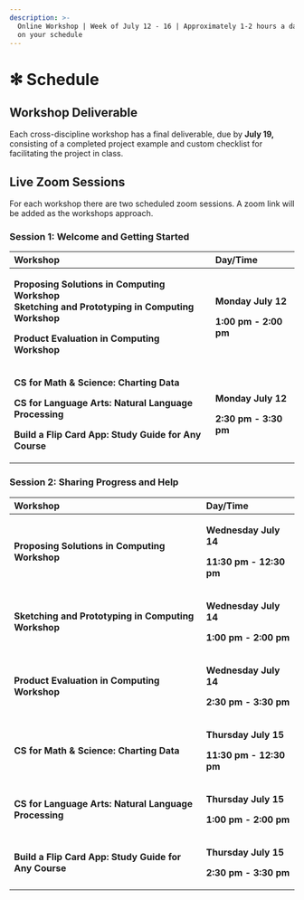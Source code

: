 ```yaml
---
description: >-
  Online Workshop | Week of July 12 - 16 | Approximately 1-2 hours a day, mostly
  on your schedule
---
```


# ✻ Schedule

## Workshop Deliverable

Each cross-discipline workshop has a final deliverable, due by **July 19,** consisting of a completed project example and custom checklist for facilitating the project in class. 

## Live Zoom Sessions

For each workshop there are two scheduled zoom sessions. A zoom link will be added as the workshops approach.

### Session 1: Welcome and Getting Started

<table>
  <thead>
    <tr>
      <th style="text-align:left">Workshop</th>
      <th style="text-align:left">Day/Time</th>
    </tr>
  </thead>
  <tbody>
    <tr>
      <td style="text-align:left">
        <p><b>Proposing Solutions in Computing Workshop<br />Sketching and Prototyping in Computing Workshop</b>
        </p>
        <p><b>Product Evaluation in Computing Workshop</b>
        </p>
      </td>
      <td style="text-align:left">
        <p><b>Monday July 12</b>
        </p>
        <p><b>1:00 pm - 2:00 pm</b>
        </p>
      </td>
    </tr>
    <tr>
      <td style="text-align:left">
        <p><b>CS for Math &amp; Science: Charting Data</b>
        </p>
        <p><b>CS for Language Arts: Natural Language Processing</b>
        </p>
        <p><b>Build a Flip Card App: Study Guide for Any Course</b>
        </p>
      </td>
      <td style="text-align:left">
        <p><b>Monday July 12</b>
        </p>
        <p><b>2:30 pm - 3:30 pm</b>
        </p>
      </td>
    </tr>
  </tbody>
</table>

### Session 2: Sharing Progress and Help

<table>
  <thead>
    <tr>
      <th style="text-align:left">Workshop</th>
      <th style="text-align:left">Day/Time</th>
    </tr>
  </thead>
  <tbody>
    <tr>
      <td style="text-align:left"><b>Proposing Solutions in Computing Workshop</b>
      </td>
      <td style="text-align:left">
        <p><b>Wednesday July 14</b>
        </p>
        <p><b>11:30 pm - 12:30 pm</b>
        </p>
      </td>
    </tr>
    <tr>
      <td style="text-align:left"><b>Sketching and Prototyping in Computing Workshop</b>
      </td>
      <td style="text-align:left">
        <p><b>Wednesday July 14</b>
        </p>
        <p><b>1:00 pm - 2:00 pm</b>
        </p>
      </td>
    </tr>
    <tr>
      <td style="text-align:left"><b>Product Evaluation in Computing Workshop</b>
      </td>
      <td style="text-align:left">
        <p><b>Wednesday July 14</b>
        </p>
        <p><b>2:30 pm - 3:30 pm</b>
        </p>
      </td>
    </tr>
    <tr>
      <td style="text-align:left"><b>CS for Math &amp; Science: Charting Data</b>
      </td>
      <td style="text-align:left">
        <p><b>Thursday July 15</b>
        </p>
        <p><b>11:30 pm - 12:30 pm</b>
        </p>
      </td>
    </tr>
    <tr>
      <td style="text-align:left"><b>CS for Language Arts: Natural Language Processing</b>
      </td>
      <td style="text-align:left">
        <p><b>Thursday July 15</b>
        </p>
        <p><b>1:00 pm - 2:00 pm</b>
        </p>
      </td>
    </tr>
    <tr>
      <td style="text-align:left"><b>Build a Flip Card App: Study Guide for Any Course</b>
      </td>
      <td style="text-align:left">
        <p><b>Thursday July 15</b>
        </p>
        <p><b>2:30 pm - 3:30 pm</b>
        </p>
      </td>
    </tr>
  </tbody>
</table>

